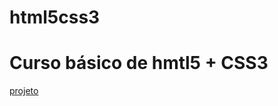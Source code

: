 # html5css3
<h1>Curso básico de hmtl5 + CSS3</h1>
<a href="https://clauchiha.000webhostapp.com" target="_blank">projeto</a>
